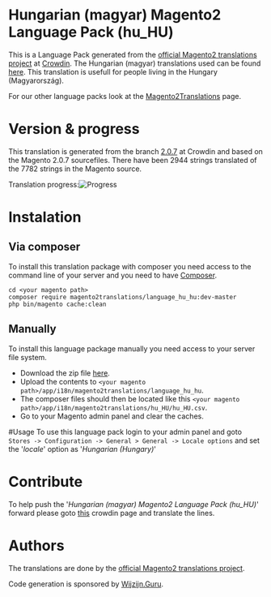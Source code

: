 # Hungarian (magyar) Magento2 Language Pack (hu_HU)
This is a Language Pack generated from the [official Magento2 translations project](https://crowdin.com/project/magento-2) at [Crowdin](https://crowdin.com).
The Hungarian (magyar) translations used can be found [here](https://crowdin.com/project/magento-2/hu).
This translation is usefull for people living in the Hungary (Magyarország).

For our other language packs look at the [Magento2Translations](http://magento2translations.github.io/) page.

# Version & progress
This translation is generated from the branch [2.0.7](https://crowdin.com/project/magento-2/hu#/2.0.7) at Crowdin and based on the Magento 2.0.7 sourcefiles.
There have been  2944 strings translated of the 7782 strings in the Magento source.

Translation progress:![Progress](http://progressed.io/bar/38)

# Instalation
## Via composer
To install this translation package with composer you need access to the command line of your server and you need to have [Composer](https://getcomposer.org).
```
cd <your magento path>
composer require magento2translations/language_hu_hu:dev-master
php bin/magento cache:clean
```
## Manually
To install this language package manually you need access to your server file system.
* Download the zip file [here](https://github.com/Magento2Translations/language_hu_hu/archive/master.zip).
* Upload the contents to `<your magento path>/app/i18n/magento2translations/language_hu_hu`.
* The composer files should then be located like this `<your magento path>/app/i18n/magento2translations/hu_HU/hu_HU.csv`.
* Go to your Magento admin panel and clear the caches.

#Usage
To use this language pack login to your admin panel and goto `Stores -> Configuration -> General > General -> Locale options` and set the '*locale*' option as '*Hungarian (Hungary)*'

# Contribute
To help push the '*Hungarian (magyar) Magento2 Language Pack (hu_HU)*' forward please goto [this](https://crowdin.com/project/magento-2/hu) crowdin page and translate the lines.

# Authors
The translations are done by the [official Magento2 translations project](https://crowdin.com/project/magento-2).

Code generation is sponsored by [Wijzijn.Guru](http://www.wijzijn.guru/).